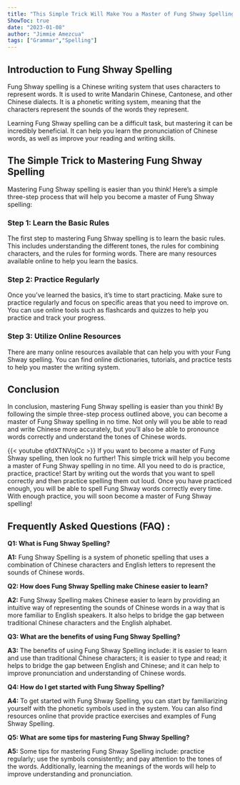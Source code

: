 ```yaml
---
title: "This Simple Trick Will Make You a Master of Fung Shway Spelling!"
ShowToc: true 
date: "2023-01-08"
author: "Jimmie Amezcua" 
tags: ["Grammar","Spelling"]
---
```

## Introduction to Fung Shway Spelling

Fung Shway spelling is a Chinese writing system that uses characters to represent words. It is used to write Mandarin Chinese, Cantonese, and other Chinese dialects. It is a phonetic writing system, meaning that the characters represent the sounds of the words they represent.

Learning Fung Shway spelling can be a difficult task, but mastering it can be incredibly beneficial. It can help you learn the pronunciation of Chinese words, as well as improve your reading and writing skills.

## The Simple Trick to Mastering Fung Shway Spelling

Mastering Fung Shway spelling is easier than you think! Here’s a simple three-step process that will help you become a master of Fung Shway spelling:

### Step 1: Learn the Basic Rules

The first step to mastering Fung Shway spelling is to learn the basic rules. This includes understanding the different tones, the rules for combining characters, and the rules for forming words. There are many resources available online to help you learn the basics.

### Step 2: Practice Regularly

Once you’ve learned the basics, it’s time to start practicing. Make sure to practice regularly and focus on specific areas that you need to improve on. You can use online tools such as flashcards and quizzes to help you practice and track your progress.

### Step 3: Utilize Online Resources

There are many online resources available that can help you with your Fung Shway spelling. You can find online dictionaries, tutorials, and practice tests to help you master the writing system.

## Conclusion

In conclusion, mastering Fung Shway spelling is easier than you think! By following the simple three-step process outlined above, you can become a master of Fung Shway spelling in no time. Not only will you be able to read and write Chinese more accurately, but you’ll also be able to pronounce words correctly and understand the tones of Chinese words.

{{< youtube qfdXTNVojCc >}} 
If you want to become a master of Fung Shway spelling, then look no further! This simple trick will help you become a master of Fung Shway spelling in no time. All you need to do is practice, practice, practice! Start by writing out the words that you want to spell correctly and then practice spelling them out loud. Once you have practiced enough, you will be able to spell Fung Shway words correctly every time. With enough practice, you will soon become a master of Fung Shway spelling!

## Frequently Asked Questions (FAQ) :
**Q1: What is Fung Shway Spelling?**

**A1:** Fung Shway Spelling is a system of phonetic spelling that uses a combination of Chinese characters and English letters to represent the sounds of Chinese words.

**Q2: How does Fung Shway Spelling make Chinese easier to learn?**

**A2:** Fung Shway Spelling makes Chinese easier to learn by providing an intuitive way of representing the sounds of Chinese words in a way that is more familiar to English speakers. It also helps to bridge the gap between traditional Chinese characters and the English alphabet.

**Q3: What are the benefits of using Fung Shway Spelling?**

**A3:** The benefits of using Fung Shway Spelling include: it is easier to learn and use than traditional Chinese characters; it is easier to type and read; it helps to bridge the gap between English and Chinese; and it can help to improve pronunciation and understanding of Chinese words.

**Q4: How do I get started with Fung Shway Spelling?**

**A4:** To get started with Fung Shway Spelling, you can start by familiarizing yourself with the phonetic symbols used in the system. You can also find resources online that provide practice exercises and examples of Fung Shway Spelling.

**Q5: What are some tips for mastering Fung Shway Spelling?**

**A5:** Some tips for mastering Fung Shway Spelling include: practice regularly; use the symbols consistently; and pay attention to the tones of the words. Additionally, learning the meanings of the words will help to improve understanding and pronunciation.





